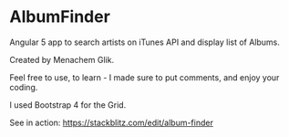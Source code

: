 # AlbumFinder
Angular 5 app to search artists on iTunes API and display list of Albums.

Created by Menachem Glik. 

Feel free to use, to learn - I made sure to put comments, and enjoy your coding. 

I used Bootstrap 4 for the Grid. 

See in action: https://stackblitz.com/edit/album-finder
